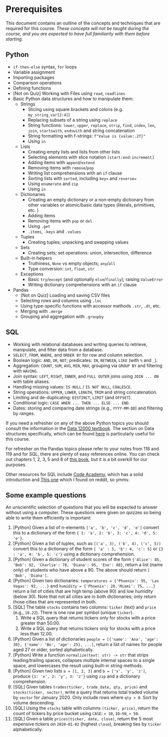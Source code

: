 # Prerequisites

This document contains an outline of the concepts and techniques that are required for this course. _These concepts will not be taught during the course, and you are expected to have full familiarity with them before starting._

## Python

* `if-then-else` syntax, `for` loops
* Variable assignment 
* Importing packages
* Comparison operations
* Defining functions
* [Not on Quiz] Working with Files using `read`, `readlines`
* Basic Python data structures and how to manipulate them:
  * Strings
    * Slicing using square brackets and colons (e.g. `my_string_var[2:4]`)
    * Replacing subsets of a string using `replace`
    * String functions: `lower`, `upper`, `replace`, `strip`, `find`, `index`, `len`, `join`, `startswith`, `endswith` and string concatenation
    * String formatting with f-strings: `f"Value is {value:.2f}"`
    * Using `in`
  * Lists
    * Creating empty lists and lists from other lists
    * Selecting elements with slice notation `[start:end:increment]`
    * Adding items with `append`/`extend`
    * Removing items with `remove`/`pop`
    * Writing list comprehensions with an `if` clause
    * Sorting lists with `sorted`, including `key=` and `reverse=`
    * Using `enumerate` and `zip`
    * Using `in`
  * Dictionaries
    * Creating an empty dictionary or a non-empty dictionary from other variables or atomic/basic data types (literals, primitives, etc. )
    * Adding items
    * Removing items with `pop` or `del`
    * Using `.get`
    * `.items`, `.keys` and `.values`
  * Tuples
    * Creating tuples; unpacking and swapping values
  * Sets
    * Creating sets; set operations: union, intersection, difference
  * Built-in helpers
    * Truthiness, `None` vs empty objects; `any`/`all`
    * Type conversion: `int`, `float`, `str`
  * Exceptions
    * Basic `try`/`except` (and optionally `else`/`finally`); raising `ValueError`
    * Writing dictionary comprehensions with an `if` clause
* Pandas
  * [Not on Quiz] Loading and saving CSV files
  * Selecting rows and columns using `.loc`
  * Using type-specific functions with accessor methods `.str`, `.dt`, etc.
  * Merging with `.merge` 
  * Grouping and aggregation with `.groupby`

## SQL

* Working with relational databases and writing queries to retrieve, manipulate, and filter data from a database.
* `SELECT`, `FROM`, `WHERE`, and `ORDER BY` for row and column selection.
* Boolean logic: `AND`, `OR`, `NOT`; predicates: `IN`, `BETWEEN`, `LIKE` (with `%` and `_`).
* Aggregation: `COUNT`, `SUM`, `AVG`, `MIN`, `MAX`; grouping via `GROUP BY` and filtering with `HAVING`.
* Join syntax: `LEFT`, `RIGHT`, `INNER`, and `FULL OUTER` joins using `JOIN ... ON` with table aliases.
* Handling missing values: `IS NULL` / `IS NOT NULL`, `COALESCE`.
* String operations: `UPPER`, `LOWER`, `LENGTH`, `TRIM` and string concatenation.
* Limiting and de-duplicating: `DISTINCT`, `LIMIT` (and `OFFSET`).
* Conditional logic: `CASE WHEN ... THEN ... ELSE ... END`.
* Dates: storing and comparing date strings (e.g., `YYYY-MM-DD`) and filtering by ranges.


If you need a refresher on any of the above Python topics you should consult the information in the [Data 12000 textbook](https://book.cs-apps.org). The section on Data structures specifically, which can be found [here](https://book.cs-apps.org/data_structures/index.html) is particularly useful for this course. 

For refresher on the Pandas topics please refer to your notes from 118 and 119 and for SQL, there are plenty of easy references online. You can check out chapters 1, 2, 3, 5 and 8 of [this book](https://www.nickross.site/datamanagement/), but it is a bit overkill for our purposes.

Other resources for SQL include [Code Academy](https://www.codecademy.com/learn/learn-sql), which has a solid introduction and [This one](https://sqlbolt.com/) which I found on reddit, so ymmv.

## Some example questions

An unscientific selection of questions that you will be expected to answer without using a computer. These questions were given on quizzes so being able to write them efficiently is important:

1. [Python] Given a list of n-elements `['a', 'b', 'c', 'd', 'e']` convert this to a dictionary of the form `{ 1: 'a', 2: 'b', 3: 'c', 4: 'd', 5: 'e'}`.
2. [Python] Given a list of tuples, such as `[('a', 3), ('b', 4), ('c', 5)]` convert this to a dictionary of the form `{ 'a' : 3, 'b': 4, 'c': 5}` or `{3 : 'a', 4: 'b', 5: 'c'}` using a dictionary comprehension.
3. [Python] Given a dictionary of student scores of the form `{'Alice': 85, 'Bob': 92, 'Charlie': 78, 'Diana': 95, 'Eve': 88}`, return a list (name only) of students who have above a 90. The above should return `[ 'Bob', 'Diana']`.
4. [Python] Given two dictionaries: `temperatures = {'Phoenix': 95, 'Las Vegas': 92, ...}` and `humidity = {'Phoenix': 20,'Miami': 75, ...}` return a list of cities that are high temp (above 90) and low humidity (below 30). Note that not all cities are in both dictionaries; only return those cities that are represented in both.
5. [SQL] The table `stocks` contains two columns: `ticker` (text) and `price` (e.g., `18.22`). There is one row per symbol (unique `ticker`).
   1. Write a SQL query that returns tickers only for stocks with a price greater than 50.00.
   2. Write a SQL query that returns tickers only for stocks with a price less than 12.00.
6. [Python] Given a list of dictionaries `people = [{'name': 'Ana', 'age': 30}, {'name': 'Bo', 'age': 25}, ...]`, return a list of names for people aged 27 or older, sorted alphabetically.
7. [Python] Write a function `normalize(text: str) -> str` that strips leading/trailing spaces, collapses multiple internal spaces to a single space, and lowercases the result using built-in string methods.
8. [Python] Given two lists `a = [1, 2, 3]` and `b = ['x', 'y', 'z']`, produce `{1: 'x', 2: 'y', 3: 'z'}` using `zip` and a dictionary comprehension.
9. [SQL] Given tables `trades(ticker, trade_date, qty, price)` and `stocks(ticker, sector)`, write a query that returns total traded volume by `sector` for January 2020. Only include rows where `qty > 0`. Sort by volume descending.
10. [SQL] Using the `stocks` table with columns `(ticker, price)`, return the count of tickers by price bucket using `CASE`: `< 10`, `10–50`, `> 50`.
11. [SQL] Given a table `prices(ticker, date, close)`, return the 5 most expensive tickers on `2020-01-02` (highest `close`), breaking ties by `ticker` alphabetically.